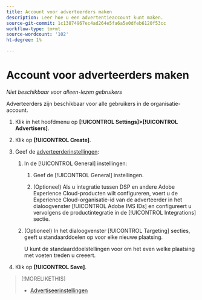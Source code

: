 ```yaml
---
title: Account voor adverteerders maken
description: Leer hoe u een advertentieaccount kunt maken.
source-git-commit: 1c13874967ec4ad264e5fa6a5e0dfeb6120f53cc
workflow-type: tm+mt
source-wordcount: '102'
ht-degree: 1%

---
```


# Account voor adverteerders maken

*Niet beschikbaar voor alleen-lezen gebruikers*

Adverteerders zijn beschikbaar voor alle gebruikers in de organisatie-account.

1. Klik in het hoofdmenu op **[!UICONTROL Settings]>[!UICONTROL Advertisers]**.

1. Klik op **[!UICONTROL Create]**.

1. Geef de [adverteerderinstellingen](advertiser-settings.md):

   1. In de [!UICONTROL General] instellingen:

      1. Geef de [!UICONTROL General] instellingen.

      1. (Optioneel) Als u integratie tussen DSP en andere Adobe Experience Cloud-producten wilt configureren, voert u de Experience Cloud-organisatie-id van de adverteerder in het dialoogvenster [!UICONTROL Adobe IMS IDs] en configureert u vervolgens de productintegratie in de [!UICONTROL Integrations] sectie.
   1. (Optioneel) In het dialoogvenster [!UICONTROL Targeting] secties, geeft u standaarddoelen op voor elke nieuwe plaatsing.

      U kunt de standaarddoelstellingen voor om het even welke plaatsing met voeten treden u creeert.


1. Klik op **[!UICONTROL Save]**.

>[!MORELIKETHIS]
>
>* [Advertiseerinstellingen](/help/dsp/admin/advertiser-settings.md)

